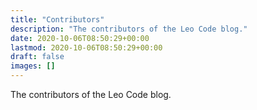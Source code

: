 ```yaml
---
title: "Contributors"
description: "The contributors of the Leo Code blog."
date: 2020-10-06T08:50:29+00:00
lastmod: 2020-10-06T08:50:29+00:00
draft: false
images: []
---
```


The contributors of the Leo Code blog.
